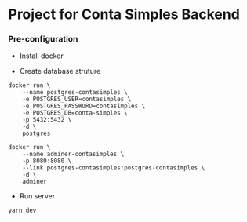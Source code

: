 # Project for Conta Simples Backend

### Pre-configuration

- Install docker

- Create database struture
```
docker run \
    --name postgres-contasimples \
    -e POSTGRES_USER=contasimples \
    -e POSTGRES_PASSWORD=contasimples \
    -e POSTGRES_DB=conta-simples \
    -p 5432:5432 \
    -d \
    postgres

docker run \
    --name adminer-contasimples \
    -p 8080:8080 \
    --link postgres-contasimples:postgres-contasimples \
    -d \
    adminer
```

- Run server
```
yarn dev
```
